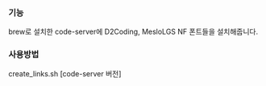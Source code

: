 ### 기능
brew로 설치한 code-server에 D2Coding, MesloLGS NF 폰트들을 설치해줍니다.

### 사용방법
create_links.sh [code-server 버전]
